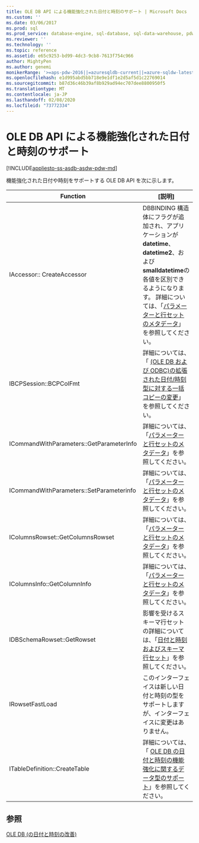 ```yaml
---
title: OLE DB API による機能強化された日付と時刻のサポート | Microsoft Docs
ms.custom: ''
ms.date: 03/06/2017
ms.prod: sql
ms.prod_service: database-engine, sql-database, sql-data-warehouse, pdw
ms.reviewer: ''
ms.technology: ''
ms.topic: reference
ms.assetid: e65c9253-bd99-4dc3-9cb8-7613f754c966
author: MightyPen
ms.author: genemi
monikerRange: '>=aps-pdw-2016||=azuresqldb-current||=azure-sqldw-latest||>=sql-server-2016||=sqlallproducts-allversions||>=sql-server-linux-2017||=azuresqldb-mi-current'
ms.openlocfilehash: e1d995abd5bb718e9e1df1e2d5af5d1c22769014
ms.sourcegitcommit: b87d36c46b39af8b929ad94ec707dee8800950f5
ms.translationtype: MT
ms.contentlocale: ja-JP
ms.lasthandoff: 02/08/2020
ms.locfileid: "73772334"
---
```

# <a name="ole-db-api-support-for-date-and-time-enhancements"></a>OLE DB API による機能強化された日付と時刻のサポート
[!INCLUDE[appliesto-ss-asdb-asdw-pdw-md](../../includes/appliesto-ss-asdb-asdw-pdw-md.md)]

  機能強化された日付や時刻をサポートする OLE DB API を次に示します。  
  
|Function|[説明]|  
|--------------|-----------------|  
|IAccessor:: CreateAccessor|DBBINDING 構造体にフラグが追加され、アプリケーションが**datetime**、 **datetime2**、および**smalldatetime**の各値を区別できるようになります。 詳細については、「[パラメーターと行セットのメタデータ](../../relational-databases/native-client-ole-db-date-time/metadata-parameter-and-rowset.md)」を参照してください。|  
|IBCPSession::BCPColFmt|詳細については、「 [&#40;OLE DB および ODBC&#41;の拡張された日付/時刻型に対する一括コピーの変更](../../relational-databases/native-client-odbc-date-time/bulk-copy-changes-for-enhanced-date-and-time-types-ole-db-and-odbc.md)」を参照してください。|  
|ICommandWithParameters::GetParameterInfo|詳細については、「[パラメーターと行セットのメタデータ](../../relational-databases/native-client-ole-db-date-time/metadata-parameter-and-rowset.md)」を参照してください。|  
|ICommandWithParameters::SetParameterinfo|詳細については、「[パラメーターと行セットのメタデータ](../../relational-databases/native-client-ole-db-date-time/metadata-parameter-and-rowset.md)」を参照してください。|  
|IColumnsRowset::GetColumnsRowset|詳細については、「[パラメーターと行セットのメタデータ](../../relational-databases/native-client-ole-db-date-time/metadata-parameter-and-rowset.md)」を参照してください。|  
|IColumnsInfo::GetColumnInfo|詳細については、「[パラメーターと行セットのメタデータ](../../relational-databases/native-client-ole-db-date-time/metadata-parameter-and-rowset.md)」を参照してください。|  
|IDBSchemaRowset::GetRowset|影響を受けるスキーマ行セットの詳細については、「[日付と時刻およびスキーマ行セット](../../relational-databases/native-client-ole-db-date-time/metadata-date-and-time-and-schema-rowsets.md)」を参照してください。|  
|IRowsetFastLoad|このインターフェイスは新しい日付と時刻の型をサポートしますが、インターフェイスに変更はありません。|  
|ITableDefinition::CreateTable|詳細については、「 [OLE DB の日付と時刻の機能強化に関するデータ型のサポート](../../relational-databases/native-client-ole-db-date-time/data-type-support-for-ole-db-date-and-time-improvements.md)」を参照してください。|  
  
## <a name="see-also"></a>参照  
 [OLE DB &#40;の日付と時刻の改善&#41;](../../relational-databases/native-client-ole-db-date-time/date-and-time-improvements-ole-db.md)  
  
  
